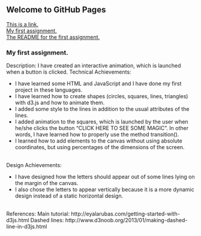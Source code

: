 ## Welcome to GitHub Pages

<a href="https://www.youtube.com/watch?v=A9sOb_r6Hy0">This is a link.</a>
<br>
<a href="01-ghd3/index.html">My first assignment.</a>
<br>
<a href="01-ghd3/README.pdf">The README for the first assignment.</a>
### My first assignment.

Description: I have created an interactive animation, which is launched when a button is clicked.
Technical Achievements:
<ul>
  <li>I have learned some HTML and JavaScript and I have done my first project in these languages.</li>
  <li>I have learned how to create shapes (circles, squares, lines, triangles) with d3.js and how to animate them.</li>
  <li>I added some style to the lines in addition to the usual attributes of the lines.</li>
  <li>I added animation to the squares, which is launched by the user when he/she clicks the button “CLICK HERE TO SEE SOME MAGIC”. In other words, I have learned how to properly use the method transition().</li>
  <li>I learned how to add elements to the canvas without using absolute coordinates, but using percentages of the dimensions of the screen.</li>
</ul>

<br>
Design Achievements:
<ul>
  <li>I have designed how the letters should appear out of some lines lying on the margin of the canvas.</li>
  <li>I also chose the letters to appear vertically because it is a more dynamic design instead of a static horizontal design.</li>
</ul>
<br>
References:
Main tutorial: http://eyalarubas.com/getting-started-with-d3js.html
Dashed lines: http://www.d3noob.org/2013/01/making-dashed-line-in-d3js.html

